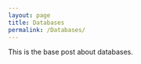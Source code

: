 ```yaml
---
layout: page
title: Databases
permalink: /Databases/
---
```


This is the base post about databases.
